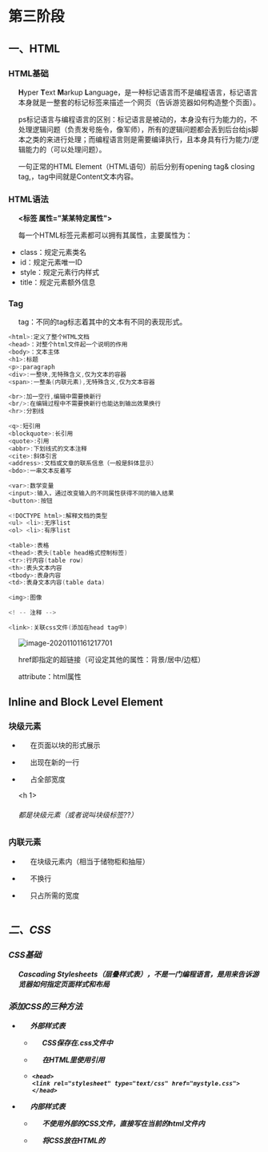 # 第三阶段

## 一、HTML



### HTML基础

**H**yper **T**ext **M**arkup **L**anguage，是一种标记语言而不是编程语言，标记语言本身就是一整套的标记标签来描述一个网页（告诉游览器如何构造整个页面）。

ps标记语言与编程语言的区别：标记语言是被动的，本身没有行为能力的，不处理逻辑问题（负责发号施令，像军师），所有的逻辑问题都会丢到后台给js脚本之类的来进行处理；而编程语言则是需要编译执行，且本身具有行为能力/逻辑能力的（可以处理问题）。

一句正常的HTML Element（HTML语句）前后分别有opening tag& closing tag,，tag中间就是Content文本内容。

### HTML语法

**<标签 属性="某某特定属性">**

每一个HTML标签元素都可以拥有其属性，主要属性为：

* class：规定元素类名
* id：规定元素唯一ID
* style：规定元素行内样式
* title：规定元素额外信息



### Tag

tag：不同的tag标志着其中的文本有不同的表现形式。 

```c
<html>:定义了整个HTML文档
<head>：对整个html文件起一个说明的作用
<body>：文本主体
<h1>:标题
<p>:paragraph
<div>:一整块,无特殊含义,仅为文本的容器
<span>:一整条(内联元素),无特殊含义,仅为文本容器

<br>:加一空行,编辑中需要换新行
<br/>:在编辑过程中不需要换新行也能达到输出效果换行
<hr>:分割线 
    
<q>:短引用
<blockquote>:长引用
<quote>:引用
<abbr>:下划线式的文本注释
<cite>:斜体引言
<address>:文档或文章的联系信息（一般是斜体显示）
<bdo>:一串文本反着写
    
<var>:数学变量
<input>:输入，通过改变输入的不同属性获得不同的输入结果
<button>:按钮
    
<!DOCTYPE html>:解释文档的类型
<ul> <li>:无序list
<ol> <li>:有序list
    
<table>:表格
<thead>:表头(table head格式控制标签)
<tr>:行内容(table row)
<th>:表头文本内容
<tbody>:表身内容
<td>:表身文本内容(table data) 
    
<img>:图像
    
<! -- 注释 -->
    
<link>:关联css文件(添加在head tag中)

```

![image-20201101161217701](C:\Users\29297\AppData\Roaming\Typora\typora-user-images\image-20201101161217701.png)

href即指定的超链接（可设定其他的属性：背景/居中/边框）

attribute：html属性

## Inline and Block Level Element

### 块级元素

* 在页面以块的形式展示

* 出现在新的一行

* 占全部宽度

<h 1> <div> <h6> <p>都是块级元素（或者说叫块级标签??）


### 内联元素

* 在块级元素内（相当于储物柜和抽屉）

* 不换行

* 只占所需的宽度

<a> <img> <em> <strong> 



## 二、CSS

### CSS基础

**C**ascading **S**tylesheets（层叠样式表），不是一门编程语言，是用来告诉游览器如何指定页面**样式**和**布局**



### 添加CSS的三种方法

* 外部样式表

  * CSS保存在.css文件中

  * 在HTML里使用<link>引用

  * ```
    <head>
    <link rel="stylesheet" type="text/css" href="mystyle.css">
    </head>
    ```

* 内部样式表

  * 不使用外部的CSS文件，直接写在当前的html文件内

  * 将CSS放在HTML的<style>里

  * ```
    <head>
    
    <style type="text/css">
    body {background-color: red}
    p {margin-left: 20px}
    </style>
    </head>
    ```

* 内联样式

  * 只影响单个元素（单个添加）

  * 在HTML元素的style属性中添加

  * 不推荐，难以维护

  * ```
    <p style="color: red; margin-left: 20px">
    This is a paragraph
    </p>
    ```

### CSS中三种属性的选择方法

![image-20201101205420342](C:\Users\29297\AppData\Roaming\Typora\typora-user-images\image-20201101205420342.png)

* 直接通过tag指定
* 通过类名——  **.class**来指定（class可以选择一个改变多个)
* 通过ID——  **#ID**来指定（要确保这个ID具有唯一性）

### CSS中的属性

* background-color：背景颜色

* color：颜色
* width：宽度控制

* margin：边界控制

* font-family：字体
  * sans-serif无衬线体	serif有衬线体
  * 如果字体有多个词（有空格）就要加双引号
  * monospace 等宽	

* font-size：字体大小

* front-weight：字重

* 以上有关字体的可统一通过font：+各种属性 来调整

  

* text-align：文本的水平对齐

* letter-spacing：字间距

* word-spacing：词间距

* line-hight：行高

  

* margin-top/margin-right/margin-bottom/margin-left：边距宽度（按严格的顺时针可以快速定义）

### CSS里的颜色

css用来调用color属性的六种不同方式

* 关键词：black
* 十六进制值：#ff0000
* RGB：rgb（255，0，0）
* HSL：hsl(0,100%,50%)（灰度值?)——（hue色相,saturation饱和度,lightness明度）
* RGBA：rgb(255,0,0,0.5)（最后一个值为α通道，用来控制其透明值，数值在0~1）
* HSLA：hsl(0,100%，50%，0.5)（同上）

<img src="C:\Users\29297\AppData\Roaming\Typora\typora-user-images\image-20201101211427674.png" alt="image-20201101211427674" style="zoom:80%;" />

### BOX模型

<img src="C:\Users\29297\AppData\Roaming\Typora\typora-user-images\image-20201102202524664.png" alt="image-20201102202524664" style="zoom: 50%;" />

* content：可以说是一张图或者上下顶边的文字
* border：边框（p/h1是0边框）
* padding：内边距——内容和边框的距离
* border：边框（其实只是很窄的一条线）
* margin：外边距

当两个盒子靠在一起的时候只会自动选择两者中margin较大的那一个作为边距（外边距塌陷）。

## JavaScript 

### JS基础

* 是解释型的一种编程语言,可以在网页上实现一些复杂的功能与交互
  * 不需要预先编译,是游览器(客户端)边运行边解释
  * 面向对象语言

* 三种添加JS的方法
  * 内部的JS:使用script的tag标签
  * 外部的JS:<script src="script.js"></script>通过js的link导入外部js
  * 内联的JS:直接在各个tag中的属性添加``<button onclick="createParagraph()"> Click me  </button>``

### JS语法

* JS没有整数和浮点数的区别,整数也算是一种浮点数(其实都是Number类型,在内存中用指数加尾数表示,所以0.1+0.2≠0.3)

### JS编程

* albert():类似于python的语法,放什么怎么放就展示什么
* console.log():在浏览器console控制台中进行操作
  * "word".length:求word的长度
  * "word".charAt(X):求该word中第X位的元素
  * "word".replace("X","Y"):把word中的X元素换成Y元素
  * "word".toupperCase:转大写
  * 用"空字符"＋**.** 运算符可以查看对字符串的一系列操作(都有操作说明)

* 布尔运算符在console控制台中都可以操作判断(**<>= &&||**)

#### JS变量

* var定义新建变量:var name="XX";(变量名为name)
* let定义新建变量:let a=1;(变量名为a)
* const声明常量(不可修改)

#### JS运算符

* 字符串也是可以用+来结合的
  * 运算过程从数字向字符串转换("3"+4+5=345)(也叫类型自动转换)
  * 但是是从左向右运算,所以有特殊情况 3+4+"5"=75

* ==和===的区别:三等号严格判等,不进行类型自动转换

#### JS控制结构

* 经典if  else逻辑判断控制
* while(条件成立){}
*  